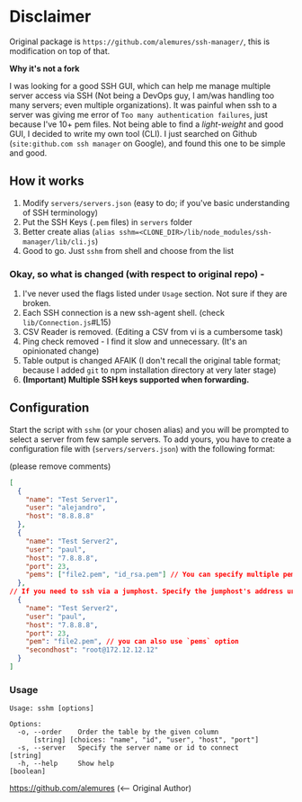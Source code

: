 # Disclaimer

Original package is `https://github.com/alemures/ssh-manager/`, this is modification on top of that.

**Why it's not a fork**

I was looking for a good SSH GUI, which can help me manage multiple server access via SSH (Not being a DevOps guy, I am/was handling too many servers; even multiple organizations). It was painful when ssh to a server was giving me error of `Too many authentication failures`, just because I've 10+ pem files. Not being able to find a *light-weight* and good GUI, I decided to write my own tool (CLI). I just searched on Github (`site:github.com ssh manager` on Google), and found this one to be simple and good.

## How it works

1. Modify `servers/servers.json` (easy to do; if you've basic understanding of SSH terminology)
2. Put the SSH Keys (`.pem` files) in `servers` folder
3. Better create alias (`alias sshm=<CLONE_DIR>/lib/node_modules/ssh-manager/lib/cli.js`)
4. Good to go. Just `sshm` from shell and choose from the list


### Okay, so what is changed (with respect to original repo) -

1. I've never used the flags listed under `Usage` section. Not sure if they are broken.
2. Each SSH connection is a new ssh-agent shell. (check `lib/Connection.js`#L15)
3. CSV Reader is removed. (Editing a CSV from vi is a cumbersome task)
4. Ping check removed - I find it slow and unnecessary. (It's an opinionated change)
5. Table output is changed AFAIK (I don't recall the original table format; because I added `git` to npm installation directory at very later stage)
6. **(Important) Multiple SSH keys supported when forwarding.**


## Configuration
Start the script with `sshm` (or your chosen alias) and you will be prompted to select a server from few sample servers. To add yours,
you have to create a configuration file with (`servers/servers.json`) with the following format:

(please remove comments)

```json
[
  {
    "name": "Test Server1",
    "user": "alejandro",
    "host": "8.8.8.8"
  },
  {
    "name": "Test Server2",
    "user": "paul",
    "host": "7.8.8.8",
    "port": 23,
    "pems": ["file2.pem", "id_rsa.pem"] // You can specify multiple pem files, all will be forwarded
  },
// If you need to ssh via a jumphost. Specify the jumphost's address under host field, and next server under `secondhost` field.
  {
    "name": "Test Server2",
    "user": "paul",
    "host": "7.8.8.8",
    "port": 23,
    "pem": "file2.pem", // you can also use `pems` option
    "secondhost": "root@172.12.12.12"
  }
]
```

### Usage
```
Usage: sshm [options]

Options:
  -o, --order    Order the table by the given column
      [string] [choices: "name", "id", "user", "host", "port"]
  -s, --server   Specify the server name or id to connect               [string]
  -h, --help     Show help                                             [boolean]

```
https://github.com/alemures  (<-- Original Author)

